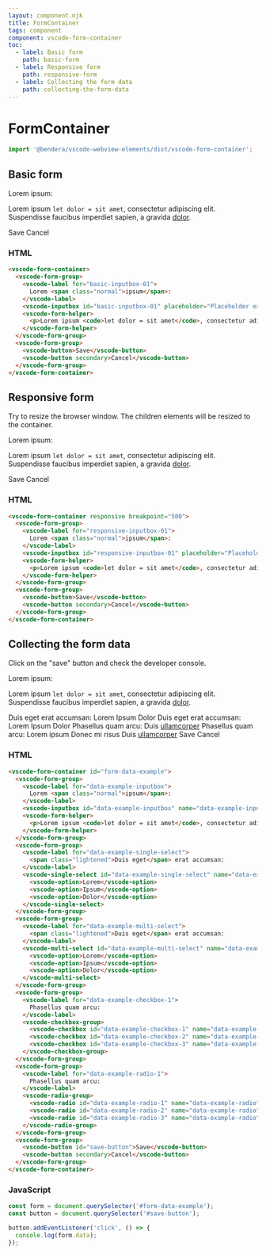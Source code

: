 ```yaml
---
layout: component.njk
title: FormContainer
tags: component
component: vscode-form-container
toc:
  - label: Basic form
    path: basic-form
  - label: Responsive form
    path: responsive-form
  - label: Collecting the form data
    path: collecting-the-form-data
---
```


# FormContainer

```typescript
import '@bendera/vscode-webview-elements/dist/vscode-form-container';
```

## Basic form

<component-preview>
  <vscode-form-container>
    <vscode-form-group>
      <vscode-label for="basic-inputbox-01">
        Lorem <span class="normal">ipsum</span>:
      </vscode-label>
      <vscode-inputbox id="basic-inputbox-01" placeholder="Placeholder example"></vscode-inputbox>
      <vscode-form-helper>
        <p>Lorem ipsum <code>let dolor = sit amet</code>, consectetur adipiscing elit. <span class="error">Suspendisse</span> faucibus imperdiet sapien, a gravida <a href="#">dolor</a>.</p>
      </vscode-form-helper>
    </vscode-form-group>
    <vscode-form-group>
      <vscode-button>Save</vscode-button>
      <vscode-button secondary>Cancel</vscode-button>
    </vscode-form-group>
  </vscode-form-container>
</component-preview>

### HTML

```html
<vscode-form-container>
  <vscode-form-group>
    <vscode-label for="basic-inputbox-01">
      Lorem <span class="normal">ipsum</span>:
    </vscode-label>
    <vscode-inputbox id="basic-inputbox-01" placeholder="Placeholder example"></vscode-inputbox>
    <vscode-form-helper>
      <p>Lorem ipsum <code>let dolor = sit amet</code>, consectetur adipiscing elit. <span class="error">Suspendisse</span> faucibus imperdiet sapien, a gravida <a href="#">dolor</a>.</p>
    </vscode-form-helper>
  </vscode-form-group>
  <vscode-form-group>
    <vscode-button>Save</vscode-button>
    <vscode-button secondary>Cancel</vscode-button>
  </vscode-form-group>
</vscode-form-container>
```

## Responsive form

Try to resize the browser window. The children elements will be resized to the container.

<component-preview>
  <vscode-form-container responsive breakpoint="500">
    <vscode-form-group>
      <vscode-label for="responsive-inputbox-01">
        Lorem <span class="normal">ipsum</span>:
      </vscode-label>
      <vscode-inputbox id="responsive-inputbox-01" placeholder="Placeholder example"></vscode-inputbox>
      <vscode-form-helper>
        <p>Lorem ipsum <code>let dolor = sit amet</code>, consectetur adipiscing elit. <span class="error">Suspendisse</span> faucibus imperdiet sapien, a gravida <a href="#">dolor</a>.</p>
      </vscode-form-helper>
    </vscode-form-group>
    <vscode-form-group>
      <vscode-button>Save</vscode-button>
      <vscode-button secondary>Cancel</vscode-button>
    </vscode-form-group>
  </vscode-form-container>
</component-preview>

### HTML

```html
<vscode-form-container responsive breakpoint="500">
  <vscode-form-group>
    <vscode-label for="responsive-inputbox-01">
      Lorem <span class="normal">ipsum</span>:
    </vscode-label>
    <vscode-inputbox id="responsive-inputbox-01" placeholder="Placeholder example"></vscode-inputbox>
    <vscode-form-helper>
      <p>Lorem ipsum <code>let dolor = sit amet</code>, consectetur adipiscing elit. <span class="error">Suspendisse</span> faucibus imperdiet sapien, a gravida <a href="#">dolor</a>.</p>
    </vscode-form-helper>
  </vscode-form-group>
  <vscode-form-group>
    <vscode-button>Save</vscode-button>
    <vscode-button secondary>Cancel</vscode-button>
  </vscode-form-group>
</vscode-form-container>
```

## Collecting the form data

Click on the "save" button and check the developer console.

<component-preview>
  <vscode-form-container id="form-data-example">
    <vscode-form-group>
      <vscode-label for="data-example-inputbox">
        Lorem <span class="normal">ipsum</span>:
      </vscode-label>
      <vscode-inputbox id="data-example-inputbox" name="data-example-inputbox" placeholder="Placeholder example"></vscode-inputbox>
      <vscode-form-helper>
        <p>Lorem ipsum <code>let dolor = sit amet</code>, consectetur adipiscing elit. <span class="error">Suspendisse</span> faucibus imperdiet sapien, a gravida <a href="#">dolor</a>.</p>
      </vscode-form-helper>
    </vscode-form-group>
    <vscode-form-group>
      <vscode-label for="data-example-single-select">
        <span class="lightened">Duis eget</span> erat accumsan:
      </vscode-label>
      <vscode-single-select id="data-example-single-select" name="data-example-single-select">
        <vscode-option>Lorem</vscode-option>
        <vscode-option>Ipsum</vscode-option>
        <vscode-option>Dolor</vscode-option>
      </vscode-single-select>
    </vscode-form-group>
    <vscode-form-group>
      <vscode-label for="data-example-multi-select">
        <span class="lightened">Duis eget</span> erat accumsan:
      </vscode-label>
      <vscode-multi-select id="data-example-multi-select" name="data-example-multi-select">
        <vscode-option>Lorem</vscode-option>
        <vscode-option>Ipsum</vscode-option>
        <vscode-option>Dolor</vscode-option>
      </vscode-multi-select>
    </vscode-form-group>
    <vscode-form-group>
      <vscode-label for="data-example-checkbox-1">
        Phasellus quam arcu:
      </vscode-label>
      <vscode-checkbox-group>
        <vscode-checkbox id="data-example-checkbox-1" name="data-example-checkbox" value="lorem" label="Lorem ipsum"></vscode-checkbox>
        <vscode-checkbox id="data-example-checkbox-2" name="data-example-checkbox" value="ipsum" label="Donec mi risus"></vscode-checkbox>
        <vscode-checkbox id="data-example-checkbox-3" name="data-example-checkbox" value="dolor">Duis <a href="#">ullamcorper</a></vscode-checkbox>
      </vscode-checkbox-group>
    </vscode-form-group>
    <vscode-form-group>
      <vscode-label for="data-example-radio-1">
        Phasellus quam arcu:
      </vscode-label>
      <vscode-radio-group>
        <vscode-radio id="data-example-radio-1" name="data-example-radio" value="lorem">Lorem ipsum</vscode-radio>
        <vscode-radio id="data-example-radio-2" name="data-example-radio" value="ipsum">Donec mi risus</vscode-radio>
        <vscode-radio id="data-example-radio-3" name="data-example-radio" value="dolor">Duis <a href="#">ullamcorper</a></vscode-radio>
      </vscode-radio-group>
    </vscode-form-group>
    <vscode-form-group>
      <vscode-button id="save-button">Save</vscode-button>
      <vscode-button secondary>Cancel</vscode-button>
    </vscode-form-group>
  </vscode-form-container>
</component-preview>

<script type="module">
  const form = document.querySelector('#form-data-example');
  const button = document.querySelector('#save-button');

  button.addEventListener('click', () => {
    console.log(form.data);
  });
</script>

### HTML

```html
<vscode-form-container id="form-data-example">
  <vscode-form-group>
    <vscode-label for="data-example-inputbox">
      Lorem <span class="normal">ipsum</span>:
    </vscode-label>
    <vscode-inputbox id="data-example-inputbox" name="data-example-inputbox" placeholder="Placeholder example"></vscode-inputbox>
    <vscode-form-helper>
      <p>Lorem ipsum <code>let dolor = sit amet</code>, consectetur adipiscing elit. <span class="error">Suspendisse</span> faucibus imperdiet sapien, a gravida <a href="#">dolor</a>.</p>
    </vscode-form-helper>
  </vscode-form-group>
  <vscode-form-group>
    <vscode-label for="data-example-single-select">
      <span class="lightened">Duis eget</span> erat accumsan:
    </vscode-label>
    <vscode-single-select id="data-example-single-select" name="data-example-single-select">
      <vscode-option>Lorem</vscode-option>
      <vscode-option>Ipsum</vscode-option>
      <vscode-option>Dolor</vscode-option>
    </vscode-single-select>
  </vscode-form-group>
  <vscode-form-group>
    <vscode-label for="data-example-multi-select">
      <span class="lightened">Duis eget</span> erat accumsan:
    </vscode-label>
    <vscode-multi-select id="data-example-multi-select" name="data-example-multi-select">
      <vscode-option>Lorem</vscode-option>
      <vscode-option>Ipsum</vscode-option>
      <vscode-option>Dolor</vscode-option>
    </vscode-multi-select>
  </vscode-form-group>
  <vscode-form-group>
    <vscode-label for="data-example-checkbox-1">
      Phasellus quam arcu:
    </vscode-label>
    <vscode-checkbox-group>
      <vscode-checkbox id="data-example-checkbox-1" name="data-example-checkbox" value="lorem" label="Lorem ipsum"></vscode-checkbox>
      <vscode-checkbox id="data-example-checkbox-2" name="data-example-checkbox" value="ipsum" label="Donec mi risus"></vscode-checkbox>
      <vscode-checkbox id="data-example-checkbox-3" name="data-example-checkbox" value="dolor">Duis <a href="#">ullamcorper</a></vscode-checkbox>
    </vscode-checkbox-group>
  </vscode-form-group>
  <vscode-form-group>
    <vscode-label for="data-example-radio-1">
      Phasellus quam arcu:
    </vscode-label>
    <vscode-radio-group>
      <vscode-radio id="data-example-radio-1" name="data-example-radio" value="lorem">Lorem ipsum</vscode-radio>
      <vscode-radio id="data-example-radio-2" name="data-example-radio" value="ipsum">Donec mi risus</vscode-radio>
      <vscode-radio id="data-example-radio-3" name="data-example-radio" value="dolor">Duis <a href="#">ullamcorper</a></vscode-radio>
    </vscode-radio-group>
  </vscode-form-group>
  <vscode-form-group>
    <vscode-button id="save-button">Save</vscode-button>
    <vscode-button secondary>Cancel</vscode-button>
  </vscode-form-group>
</vscode-form-container>
```

### JavaScript

```javascript
const form = document.querySelector('#form-data-example');
const button = document.querySelector('#save-button');

button.addEventListener('click', () => {
  console.log(form.data);
});
```
